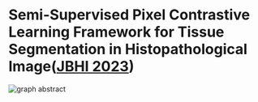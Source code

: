 # Semi-Supervised Pixel Contrastive Learning Framework for Tissue Segmentation in Histopathological Image([JBHI 2023]([https://www.runoob.com](https://ieeexplore.ieee.org/document/9926096/authors#authors)))

![graph abstract](https://github.com/Jiangbo-Shi/SSPCL/assets/60539295/fe4426b3-65e6-494b-826f-20655d3b2263)
